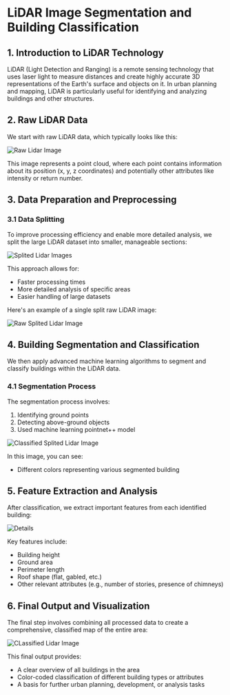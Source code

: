 # LiDAR Image Segmentation and Building Classification

## 1. Introduction to LiDAR Technology

LiDAR (Light Detection and Ranging) is a remote sensing technology that uses laser light to measure distances and create highly accurate 3D representations of the Earth's surface and objects on it. In urban planning and mapping, LiDAR is particularly useful for identifying and analyzing buildings and other structures.

## 2. Raw LiDAR Data

We start with raw LiDAR data, which typically looks like this:

![Raw Lidar Image](https://i.ibb.co/sP1dJRP/lidar6.png)

This image represents a point cloud, where each point contains information about its position (x, y, z coordinates) and potentially other attributes like intensity or return number.

## 3. Data Preparation and Preprocessing

### 3.1 Data Splitting

To improve processing efficiency and enable more detailed analysis, we split the large LiDAR dataset into smaller, manageable sections:

![Splited Lidar Images](https://i.ibb.co/k0kxL4Y/lidar2.png)

This approach allows for:
- Faster processing times
- More detailed analysis of specific areas
- Easier handling of large datasets

Here's an example of a single split raw LiDAR image:

![Raw Splited Lidar Image](https://i.ibb.co/3vjT8Gb/lidar4.png)

## 4. Building Segmentation and Classification

We then apply advanced machine learning algorithms to segment and classify buildings within the LiDAR data.

### 4.1 Segmentation Process

The segmentation process involves:
1. Identifying ground points
2. Detecting above-ground objects
3. Used machine learning pointnet++ model

![Classified Splited Lidar Image](https://i.ibb.co/hHV7Qq1/lidar5.png)

In this image, you can see:

- Different colors representing various segmented building

## 5. Feature Extraction and Analysis

After classification, we extract important features from each identified building:

![Details](https://i.ibb.co/sQTbZSt/lidar1.png)

Key features include:
- Building height
- Ground area
- Perimeter length
- Roof shape (flat, gabled, etc.)
- Other relevant attributes (e.g., number of stories, presence of chimneys)

## 6. Final Output and Visualization

The final step involves combining all processed data to create a comprehensive, classified map of the entire area:

![CLassified Lidar Image](https://i.ibb.co/cvh0sL1/lidar3.png)

This final output provides:
- A clear overview of all buildings in the area
- Color-coded classification of different building types or attributes
- A basis for further urban planning, development, or analysis tasks
